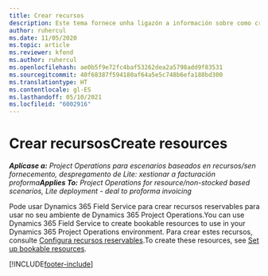 ```yaml
---
title: Crear recursos
description: Este tema fornece unha ligazón a información sobre como crear recursos reservables.
author: ruhercul
ms.date: 11/05/2020
ms.topic: article
ms.reviewer: kfend
ms.author: ruhercul
ms.openlocfilehash: ae0b5f9e72fc4baf53262dea2a5798add9f83531
ms.sourcegitcommit: 40f68387f594180af64a5e5c748b6efa188bd300
ms.translationtype: HT
ms.contentlocale: gl-ES
ms.lasthandoff: 05/10/2021
ms.locfileid: "6002916"
---
```

# <a name="create-resources"></a><span data-ttu-id="e1fb3-103">Crear recursos</span><span class="sxs-lookup"><span data-stu-id="e1fb3-103">Create resources</span></span>

<span data-ttu-id="e1fb3-104">_**Aplícase a:** Project Operations para escenarios baseados en recursos/sen fornecemento, despregamento de Lite: xestionar a facturación proforma_</span><span class="sxs-lookup"><span data-stu-id="e1fb3-104">_**Applies To:** Project Operations for resource/non-stocked based scenarios, Lite deployment - deal to proforma invoicing_</span></span>

<span data-ttu-id="e1fb3-105">Pode usar Dynamics 365 Field Service para crear recursos reservables para usar no seu ambiente de Dynamics 365 Project Operations.</span><span class="sxs-lookup"><span data-stu-id="e1fb3-105">You can use Dynamics 365 Field Service to create bookable resources to use in your Dynamics 365 Project Operations environment.</span></span> <span data-ttu-id="e1fb3-106">Para crear estes recursos, consulte [Configura recursos reservables](/dynamics365/field-service/set-up-bookable-resources).</span><span class="sxs-lookup"><span data-stu-id="e1fb3-106">To create these resources, see [Set up bookable resources](/dynamics365/field-service/set-up-bookable-resources).</span></span>


[!INCLUDE[footer-include](../includes/footer-banner.md)]